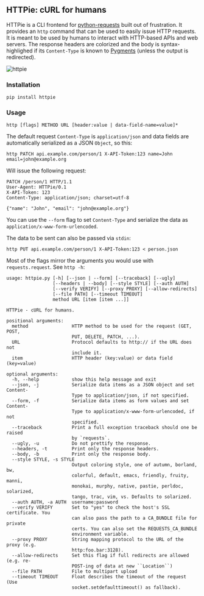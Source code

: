 ## HTTPie: cURL for humans

HTTPie is a CLI frontend for [python-requests](http://python-requests.org) built out of frustration. It provides an `http` command that can be used to easily issue HTTP requests. It is meant to be used by humans to interact with HTTP-based APIs and web servers. The response headers are colorized and the body is syntax-highlighed if its `Content-Type` is known to [Pygments](http://pygments.org/) (unless the output is redirected).

![httpie](https://github.com/jkbr/httpie/raw/master/httpie.png)


### Installation

    pip install httpie


### Usage

    http [flags] METHOD URL [header:value | data-field-name=value]*

The default request `Content-Type` is `application/json` and data fields are automatically serialized as a JSON `Object`, so this:

    http PATCH api.example.com/person/1 X-API-Token:123 name=John email=john@example.org

Will issue the following request:

    PATCH /person/1 HTTP/1.1
    User-Agent: HTTPie/0.1
    X-API-Token: 123
    Content-Type: application/json; charset=utf-8

    {"name": "John", "email": "john@example.org"}

You can use the `--form` flag to set `Content-Type` and serialize the data as `application/x-www-form-urlencoded`.

The data to be sent can also be passed via `stdin`:

    http PUT api.example.com/person/1 X-API-Token:123 < person.json

Most of the flags mirror the arguments you would use with `requests.request`. See `http -h`:

    usage: httpie.py [-h] [--json | --form] [--traceback] [--ugly]
                     [--headers | --body] [--style STYLE] [--auth AUTH]
                     [--verify VERIFY] [--proxy PROXY] [--allow-redirects]
                     [--file PATH] [--timeout TIMEOUT]
                     method URL [item [item ...]]

    HTTPie - cURL for humans.

    positional arguments:
      method                HTTP method to be used for the request (GET, POST,
                            PUT, DELETE, PATCH, ...).
      URL                   Protocol defaults to http:// if the URL does not
                            include it.
      item                  HTTP header (key:value) or data field (key=value)

    optional arguments:
      -h, --help            show this help message and exit
      --json, -j            Serialize data items as a JSON object and set Content-
                            Type to application/json, if not specified.
      --form, -f            Serialize data items as form values and set Content-
                            Type to application/x-www-form-urlencoded, if not
                            specified.
      --traceback           Print a full exception traceback should one be raised
                            by `requests`.
      --ugly, -u            Do not prettify the response.
      --headers, -t         Print only the response headers.
      --body, -b            Print only the response body.
      --style STYLE, -s STYLE
                            Output coloring style, one of autumn, borland, bw,
                            colorful, default, emacs, friendly, fruity, manni,
                            monokai, murphy, native, pastie, perldoc, solarized,
                            tango, trac, vim, vs. Defaults to solarized.
      --auth AUTH, -a AUTH  username:password
      --verify VERIFY       Set to "yes" to check the host's SSL certificate. You
                            can also pass the path to a CA_BUNDLE file for private
                            certs. You can also set the REQUESTS_CA_BUNDLE
                            environment variable.
      --proxy PROXY         String mapping protocol to the URL of the proxy (e.g.
                            http:foo.bar:3128).
      --allow-redirects     Set this flag if full redirects are allowed (e.g. re-
                            POST-ing of data at new ``Location``)
      --file PATH           File to multipart upload
      --timeout TIMEOUT     Float describes the timeout of the request (Use
                            socket.setdefaulttimeout() as fallback).
